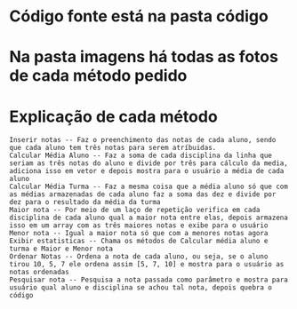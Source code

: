 
# Código fonte está na pasta código 
# Na pasta imagens há todas as fotos de cada método pedido

# Explicação de cada método 
    Inserir notas -- Faz o preenchimento das notas de cada aluno, sendo que cada aluno tem três notas para serem atríbuidas. 
    Calcular Média Aluno -- Faz a soma de cada disciplina da linha que seriam as três notas do aluno e divide por três para cálculo da media, adiciona isso em vetor e depois mostra para o usuário a média de cada aluno 
    Calcular Média Turma -- Faz a mesma coisa que a média aluno só que com as médias armazenadas de cada aluno faz a soma das dez e divide por dez para o resultado da média da turma 
    Maior nota -- Por meio de um laço de repetição verifica em cada disciplina de cada aluno qual a maior nota entre elas, depois armazena isso em um array com as três maiores notas e exibe para o usuário 
    Menor nota -- Igual a maior nota só que com a menores notas agora 
    Exibir estatisticas -- Chama os métodos de Calcular média aluno e turma e Maior e Menor nota 
    Ordenar Notas -- Ordena a nota de cada aluno, ou seja, se o aluno tirou 10, 5, 7 ele ordena assim [5, 7, 10] e mostra para o usuário as notas ordenadas 
    Pesquisar nota -- Pesquisa a nota passada como parâmetro e mostra para usuário qual aluno e disciplina se achou tal nota, depois quebra o código




